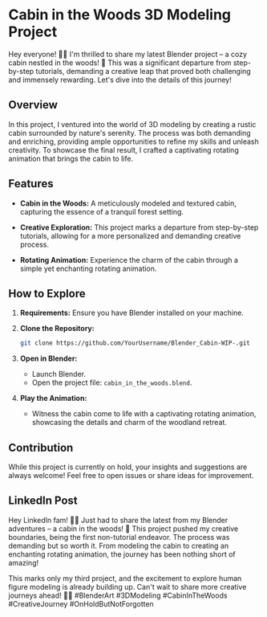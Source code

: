 # Cabin in the Woods 3D Modeling Project

Hey everyone! 🏡✨ I'm thrilled to share my latest Blender project – a cozy cabin nestled in the woods! 🌲 This was a significant departure from step-by-step tutorials, demanding a creative leap that proved both challenging and immensely rewarding. Let's dive into the details of this journey!

## Overview

In this project, I ventured into the world of 3D modeling by creating a rustic cabin surrounded by nature's serenity. The process was both demanding and enriching, providing ample opportunities to refine my skills and unleash creativity. To showcase the final result, I crafted a captivating rotating animation that brings the cabin to life.

## Features

- **Cabin in the Woods:** A meticulously modeled and textured cabin, capturing the essence of a tranquil forest setting.

- **Creative Exploration:** This project marks a departure from step-by-step tutorials, allowing for a more personalized and demanding creative process.

- **Rotating Animation:** Experience the charm of the cabin through a simple yet enchanting rotating animation.

## How to Explore

1. **Requirements:** Ensure you have Blender installed on your machine.

2. **Clone the Repository:**
   ```bash
   git clone https://github.com/YourUsername/Blender_Cabin-WIP-.git
   ```

3. **Open in Blender:**
   - Launch Blender.
   - Open the project file: `cabin_in_the_woods.blend`.

4. **Play the Animation:**
   - Witness the cabin come to life with a captivating rotating animation, showcasing the details and charm of the woodland retreat.

## Contribution

While this project is currently on hold, your insights and suggestions are always welcome! Feel free to open issues or share ideas for improvement.

## LinkedIn Post

Hey LinkedIn fam! 🏡✨ Just had to share the latest from my Blender adventures – a cabin in the woods! 🌲 This project pushed my creative boundaries, being the first non-tutorial endeavor. The process was demanding but so worth it. From modeling the cabin to creating an enchanting rotating animation, the journey has been nothing short of amazing!

This marks only my third project, and the excitement to explore human figure modeling is already building up. Can't wait to share more creative journeys ahead! 🚀✨ #BlenderArt #3DModeling #CabinInTheWoods #CreativeJourney #OnHoldButNotForgotten
